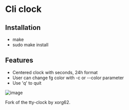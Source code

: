 # Cli clock

## Installation
* make
* sudo make install

## Features

- Centered clock with seconds, 24h format
- User can change fg color with -c or --color parameter
- Use 'q' to quit

![image](http://paste.unixhub.net/index.php/FgL0/)



Fork of the tty-clock by xorg62.
